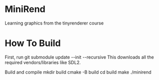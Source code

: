 
# MiniRend
Learning graphics from the tinyrenderer course

# How To Build
First, run
    git submodule update --init --recursive
This downloads all the required vendors/libraries like SDL2.

Build and compile
    mkdir build
    cmake -B build
    cd build
    make
    ./minirend


